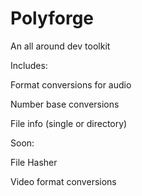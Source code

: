 # Polyforge

An all around dev toolkit



Includes:

Format conversions for audio

Number base conversions

File info (single or directory)



Soon:

File Hasher

Video format conversions
